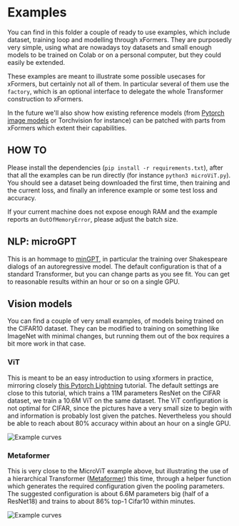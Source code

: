 
# Examples

You can find in this folder a couple of ready to use examples, which include dataset, training loop and modelling through xFormers.
They are purposedly very simple, using what are nowadays toy datasets and small enough models to be trained on Colab or on a personal computer,
but they could easily be extended.

These examples are meant to illustrate some possible usecases for xFormers, but certainly not all of them.
In particular several of them use the `factory`, which is an optional interface to delegate the whole Transformer construction to xFormers.

In the future we'll also show how existing reference models (from [Pytorch image models](https://github.com/rwightman/pytorch-image-models) or Torchvision for instance)
can be patched with parts from xFormers which extent their capabilities.

## HOW TO

Please install the dependencies (`pip install -r requirements.txt`), after that all the examples can be run directly
(for instance `python3 microViT.py`). You should see a dataset being downloaded the first time, then training and the current loss,
and finally an inference example or some test loss and accuracy.

If your current machine does not expose enough RAM and the example reports an `OutOfMemoryError`, please adjust the batch size.


## NLP: microGPT

This is an hommage to [minGPT](https://github.com/karpathy/minGPT), in particular the training over Shakespeare dialogs of an autoregressive model. The default configuration is that of a standard Transformer, but you can change parts as you see fit. You can get to reasonable results within an hour or so on a single GPU.

## Vision models

You can find a couple of very small examples, of models being trained on the CIFAR10 dataset. They can be modified to training on something like ImageNet with minimal changes, but running them out of the box requires a bit more work in that case.


### ViT

This is meant to be an easy introduction to using xformers in practice, mirroring closely [this Pytorch Lightning](https://pytorchlightning.github.io/lightning-tutorials/notebooks/lightning_examples/cifar10-baseline.html) tutorial. The default settings are close to this tutorial, which trains a 11M parameters ResNet on the CIFAR dataset, we train a 10.6M ViT on the same dataset. The ViT configuration is not optimal for CIFAR, since the pictures have a very small size to begin with and information is probably lost given the patches. Nevertheless you should be able to reach about 80% accuracy within about an hour on a single GPU.

![Example curves](../docs/assets/microViT.png)


### Metaformer

This is very close to the MicroViT example above, but illustrating the use of a hierarchical Transformer ([Metaformer](https://arxiv.org/pdf/2111.11418.pdf)) this time, through a helper function which generates the required configuration given the pooling parameters. The suggested configuration is about 6.6M parameters big (half of a ResNet18) and trains to about 86% top-1 Cifar10 within minutes.

![Example curves](../docs/assets/metaformer.png)
